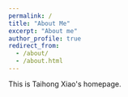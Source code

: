 ```yaml
---
permalink: /
title: "About Me"
excerpt: "About me"
author_profile: true
redirect_from:
  - /about/
  - /about.html
---
```


This is Taihong Xiao's homepage.

